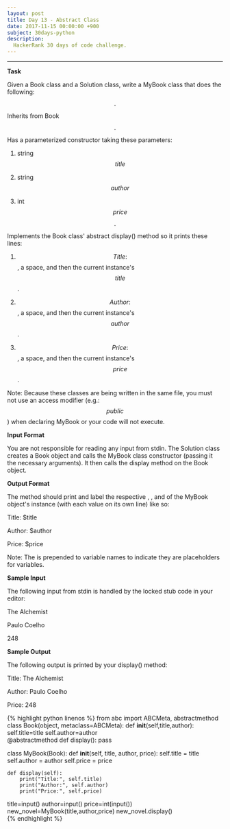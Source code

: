 ```yaml
---
layout: post
title: Day 13 - Abstract Class
date: 2017-11-15 00:00:00 +900
subject: 30days-python
description:
  HackerRank 30 days of code challenge.
---
```


-------
<style>
.MathJax_Display {
  text-align: left;
  color: #000;
}
.MathJax_SVG_Display {
  text-align: left !important;
}
.MathJax_SVG_Display line {
  stroke:#000;
}
.MathJax_SVG g{
  stroke:#000;
  stroke-width:2;
  fill:#000;
}
</style>

__Task__

Given a Book class and a Solution class, write a MyBook class that does the following:

$$\cdot$$ Inherits from Book

$$\cdot$$ Has a parameterized constructor taking these  parameters:

  1. string $$title$$
  
  2. string $$author$$

  3. int $$price$$

$$\cdot$$ Implements the Book class' abstract display() method so it prints these  lines:

  1. $$Title:$$, a space, and then the current instance's $$title$$.

  2. $$Author:$$, a space, and then the current instance's $$author$$.

  3. $$Price:$$, a space, and then the current instance's $$price$$.

Note: Because these classes are being written in the same file, you must not use an access modifier (e.g.: $$public$$) when declaring MyBook or your code will not execute.

__Input Format__

You are not responsible for reading any input from stdin. The Solution class creates a Book object and calls the MyBook class constructor (passing it the necessary arguments). It then calls the display method on the Book object.

__Output Format__

The  method should print and label the respective , , and  of the MyBook object's instance (with each value on its own line) like so:

Title: $title

Author: $author

Price: $price

Note: The  is prepended to variable names to indicate they are placeholders for variables.

__Sample Input__

The following input from stdin is handled by the locked stub code in your editor:

The Alchemist

Paulo Coelho

248

__Sample Output__

The following output is printed by your display() method:

Title: The Alchemist

Author: Paulo Coelho

Price: 248

{% highlight python linenos %}
from abc import ABCMeta, abstractmethod
class Book(object, metaclass=ABCMeta):
    def __init__(self,title,author):
        self.title=title
        self.author=author   
    @abstractmethod
    def display(): pass

class MyBook(Book):
    def __init__(self, title, author, price):
        self.title = title
        self.author = author
        self.price = price
        
    def display(self):
        print("Title:", self.title)
        print("Author:", self.author)
        print("Price:", self.price)

title=input()
author=input()
price=int(input())
new_novel=MyBook(title,author,price)
new_novel.display()    
{% endhighlight %}    